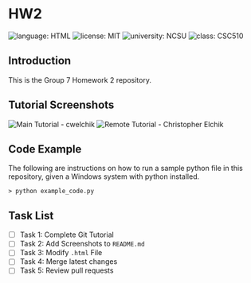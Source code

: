 # HW2
![language: HTML](https://img.shields.io/badge/language-HTML-orange)
![license: MIT](https://img.shields.io/badge/license-MIT-blue)
![university: NCSU](https://img.shields.io/badge/university-NCSU-red)
![class: CSC510](https://img.shields.io/badge/class-CSC_510-red)

## Introduction
This is the Group 7 Homework 2 repository.

## Tutorial Screenshots
![Main Tutorial - cwelchik](https://github.com/user-attachments/assets/d38d17f1-df27-4715-acea-b21eb7ce3f83)
![Remote Tutorial - Christopher Elchik](https://github.com/user-attachments/assets/5fc14d39-618d-45d6-bac3-d30a044da214)



## Code Example
The following are instructions on how to run a sample python file in this repository, given a Windows system with python installed.

```
> python example_code.py
```

## Task List

- [ ] Task 1: Complete Git Tutorial
- [ ] Task 2: Add Screenshots to `README.md`
- [ ] Task 3: Modify `.html` File
- [ ] Task 4: Merge latest changes
- [ ] Task 5: Review pull requests
